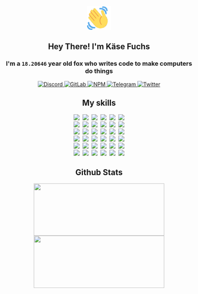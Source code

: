 <div><p align=center><img src=./resources/images/wave.gif width=64px height=64px></p><h2 align=center>Hey There! I'm Käse Fuchs</h2><h3 align=center>I'm a <code>18.20646</code> year old fox who writes code to make computers do things</h3><p align=center><a href=https://discord.com/users/507526681125322772><img alt=Discord src="https://img.shields.io/badge/Discord-5865F2?logo=discord&logoColor=white&style=flat-square#95a93d20ec5ddcbc047e94ead7b3d3a3"> </a><a href=https://gitlab.com/kasefuchs><img alt=GitLab src="https://img.shields.io/badge/GitLab-330F63?logo=gitlab&logoColor=white&style=flat-square#95a93d20ec5ddcbc047e94ead7b3d3a3"> </a><a href=https://npmjs.com/~kasefuchs><img alt=NPM src="https://img.shields.io/badge/NPM-CB3837?logo=npm&logoColor=white&style=flat-square#95a93d20ec5ddcbc047e94ead7b3d3a3"> </a><a href=https://t.me/kasefuchs><img alt=Telegram src="https://img.shields.io/badge/Telegram-2CA5E0?logo=telegram&logoColor=white&style=flat-square#95a93d20ec5ddcbc047e94ead7b3d3a3"> </a><a href=https://twitter.com/kasefuchs><img alt=Twitter src="https://img.shields.io/badge/Twitter-1DA1F2?logo=twitter&logoColor=white&style=flat-square#95a93d20ec5ddcbc047e94ead7b3d3a3"></a></p><h2 align=center>My skills</h2><p align=center><a href=https://aws.amazon.com/ ><picture><source srcset="https://skillicons.dev/icons?i=aws&theme=dark#95a93d20ec5ddcbc047e94ead7b3d3a3" media="(prefers-color-scheme: dark)"><source srcset="https://skillicons.dev/icons?i=aws&theme=light#95a93d20ec5ddcbc047e94ead7b3d3a3" media="(prefers-color-scheme: light), (prefers-color-scheme: no-preference)"><img src="https://skillicons.dev/icons?i=aws&theme=light#95a93d20ec5ddcbc047e94ead7b3d3a3"></picture></a>&nbsp;&nbsp;<a href=https://en.wikipedia.org/wiki/Bash_(Unix_shell)><picture><source srcset="https://skillicons.dev/icons?i=bash&theme=dark#95a93d20ec5ddcbc047e94ead7b3d3a3" media="(prefers-color-scheme: dark)"><source srcset="https://skillicons.dev/icons?i=bash&theme=light#95a93d20ec5ddcbc047e94ead7b3d3a3" media="(prefers-color-scheme: light), (prefers-color-scheme: no-preference)"><img src="https://skillicons.dev/icons?i=bash&theme=light#95a93d20ec5ddcbc047e94ead7b3d3a3"></picture></a>&nbsp;&nbsp;<a href=https://discord.com/developers/docs><picture><source srcset="https://skillicons.dev/icons?i=bots&theme=dark#95a93d20ec5ddcbc047e94ead7b3d3a3" media="(prefers-color-scheme: dark)"><source srcset="https://skillicons.dev/icons?i=bots&theme=light#95a93d20ec5ddcbc047e94ead7b3d3a3" media="(prefers-color-scheme: light), (prefers-color-scheme: no-preference)"><img src="https://skillicons.dev/icons?i=bots&theme=light#95a93d20ec5ddcbc047e94ead7b3d3a3"></picture></a>&nbsp;&nbsp;<a href=https://www.cloudflare.com/ ><picture><source srcset="https://skillicons.dev/icons?i=cloudflare&theme=dark#95a93d20ec5ddcbc047e94ead7b3d3a3" media="(prefers-color-scheme: dark)"><source srcset="https://skillicons.dev/icons?i=cloudflare&theme=light#95a93d20ec5ddcbc047e94ead7b3d3a3" media="(prefers-color-scheme: light), (prefers-color-scheme: no-preference)"><img src="https://skillicons.dev/icons?i=cloudflare&theme=light#95a93d20ec5ddcbc047e94ead7b3d3a3"></picture></a>&nbsp;&nbsp;<a href=https://en.wikipedia.org/wiki/CSS><picture><source srcset="https://skillicons.dev/icons?i=css&theme=dark#95a93d20ec5ddcbc047e94ead7b3d3a3" media="(prefers-color-scheme: dark)"><source srcset="https://skillicons.dev/icons?i=css&theme=light#95a93d20ec5ddcbc047e94ead7b3d3a3" media="(prefers-color-scheme: light), (prefers-color-scheme: no-preference)"><img src="https://skillicons.dev/icons?i=css&theme=light#95a93d20ec5ddcbc047e94ead7b3d3a3"></picture></a>&nbsp;&nbsp;<a href=https://www.docker.com/ ><picture><source srcset="https://skillicons.dev/icons?i=docker&theme=dark#95a93d20ec5ddcbc047e94ead7b3d3a3" media="(prefers-color-scheme: dark)"><source srcset="https://skillicons.dev/icons?i=docker&theme=light#95a93d20ec5ddcbc047e94ead7b3d3a3" media="(prefers-color-scheme: light), (prefers-color-scheme: no-preference)"><img src="https://skillicons.dev/icons?i=docker&theme=light#95a93d20ec5ddcbc047e94ead7b3d3a3"></picture></a><br><a href=https://www.electronjs.org/ ><picture><source srcset="https://skillicons.dev/icons?i=electron&theme=dark#95a93d20ec5ddcbc047e94ead7b3d3a3" media="(prefers-color-scheme: dark)"><source srcset="https://skillicons.dev/icons?i=electron&theme=light#95a93d20ec5ddcbc047e94ead7b3d3a3" media="(prefers-color-scheme: light), (prefers-color-scheme: no-preference)"><img src="https://skillicons.dev/icons?i=electron&theme=light#95a93d20ec5ddcbc047e94ead7b3d3a3"></picture></a>&nbsp;&nbsp;<a href=https://expressjs.com/ ><picture><source srcset="https://skillicons.dev/icons?i=express&theme=dark#95a93d20ec5ddcbc047e94ead7b3d3a3" media="(prefers-color-scheme: dark)"><source srcset="https://skillicons.dev/icons?i=express&theme=light#95a93d20ec5ddcbc047e94ead7b3d3a3" media="(prefers-color-scheme: light), (prefers-color-scheme: no-preference)"><img src="https://skillicons.dev/icons?i=express&theme=light#95a93d20ec5ddcbc047e94ead7b3d3a3"></picture></a>&nbsp;&nbsp;<a href=https://www.figma.com/ ><picture><source srcset="https://skillicons.dev/icons?i=figma&theme=dark#95a93d20ec5ddcbc047e94ead7b3d3a3" media="(prefers-color-scheme: dark)"><source srcset="https://skillicons.dev/icons?i=figma&theme=light#95a93d20ec5ddcbc047e94ead7b3d3a3" media="(prefers-color-scheme: light), (prefers-color-scheme: no-preference)"><img src="https://skillicons.dev/icons?i=figma&theme=light#95a93d20ec5ddcbc047e94ead7b3d3a3"></picture></a>&nbsp;&nbsp;<a href=https://firebase.google.com/ ><picture><source srcset="https://skillicons.dev/icons?i=firebase&theme=dark#95a93d20ec5ddcbc047e94ead7b3d3a3" media="(prefers-color-scheme: dark)"><source srcset="https://skillicons.dev/icons?i=firebase&theme=light#95a93d20ec5ddcbc047e94ead7b3d3a3" media="(prefers-color-scheme: light), (prefers-color-scheme: no-preference)"><img src="https://skillicons.dev/icons?i=firebase&theme=light#95a93d20ec5ddcbc047e94ead7b3d3a3"></picture></a>&nbsp;&nbsp;<a href=https://flask.palletsprojects.com/ ><picture><source srcset="https://skillicons.dev/icons?i=flask&theme=dark#95a93d20ec5ddcbc047e94ead7b3d3a3" media="(prefers-color-scheme: dark)"><source srcset="https://skillicons.dev/icons?i=flask&theme=light#95a93d20ec5ddcbc047e94ead7b3d3a3" media="(prefers-color-scheme: light), (prefers-color-scheme: no-preference)"><img src="https://skillicons.dev/icons?i=flask&theme=light#95a93d20ec5ddcbc047e94ead7b3d3a3"></picture></a>&nbsp;&nbsp;<a href=https://cloud.google.com/ ><picture><source srcset="https://skillicons.dev/icons?i=gcp&theme=dark#95a93d20ec5ddcbc047e94ead7b3d3a3" media="(prefers-color-scheme: dark)"><source srcset="https://skillicons.dev/icons?i=gcp&theme=light#95a93d20ec5ddcbc047e94ead7b3d3a3" media="(prefers-color-scheme: light), (prefers-color-scheme: no-preference)"><img src="https://skillicons.dev/icons?i=gcp&theme=light#95a93d20ec5ddcbc047e94ead7b3d3a3"></picture></a><br><a href=https://git-scm.com/ ><picture><source srcset="https://skillicons.dev/icons?i=git&theme=dark#95a93d20ec5ddcbc047e94ead7b3d3a3" media="(prefers-color-scheme: dark)"><source srcset="https://skillicons.dev/icons?i=git&theme=light#95a93d20ec5ddcbc047e94ead7b3d3a3" media="(prefers-color-scheme: light), (prefers-color-scheme: no-preference)"><img src="https://skillicons.dev/icons?i=git&theme=light#95a93d20ec5ddcbc047e94ead7b3d3a3"></picture></a>&nbsp;&nbsp;<a href=https://github.com/ ><picture><source srcset="https://skillicons.dev/icons?i=github&theme=dark#95a93d20ec5ddcbc047e94ead7b3d3a3" media="(prefers-color-scheme: dark)"><source srcset="https://skillicons.dev/icons?i=github&theme=light#95a93d20ec5ddcbc047e94ead7b3d3a3" media="(prefers-color-scheme: light), (prefers-color-scheme: no-preference)"><img src="https://skillicons.dev/icons?i=github&theme=light#95a93d20ec5ddcbc047e94ead7b3d3a3"></picture></a>&nbsp;&nbsp;<a href=https://gitlab.com/ ><picture><source srcset="https://skillicons.dev/icons?i=gitlab&theme=dark#95a93d20ec5ddcbc047e94ead7b3d3a3" media="(prefers-color-scheme: dark)"><source srcset="https://skillicons.dev/icons?i=gitlab&theme=light#95a93d20ec5ddcbc047e94ead7b3d3a3" media="(prefers-color-scheme: light), (prefers-color-scheme: no-preference)"><img src="https://skillicons.dev/icons?i=gitlab&theme=light#95a93d20ec5ddcbc047e94ead7b3d3a3"></picture></a>&nbsp;&nbsp;<a href=https://www.heroku.com/ ><picture><source srcset="https://skillicons.dev/icons?i=heroku&theme=dark#95a93d20ec5ddcbc047e94ead7b3d3a3" media="(prefers-color-scheme: dark)"><source srcset="https://skillicons.dev/icons?i=heroku&theme=light#95a93d20ec5ddcbc047e94ead7b3d3a3" media="(prefers-color-scheme: light), (prefers-color-scheme: no-preference)"><img src="https://skillicons.dev/icons?i=heroku&theme=light#95a93d20ec5ddcbc047e94ead7b3d3a3"></picture></a>&nbsp;&nbsp;<a href=https://en.wikipedia.org/wiki/HTML><picture><source srcset="https://skillicons.dev/icons?i=html&theme=dark#95a93d20ec5ddcbc047e94ead7b3d3a3" media="(prefers-color-scheme: dark)"><source srcset="https://skillicons.dev/icons?i=html&theme=light#95a93d20ec5ddcbc047e94ead7b3d3a3" media="(prefers-color-scheme: light), (prefers-color-scheme: no-preference)"><img src="https://skillicons.dev/icons?i=html&theme=light#95a93d20ec5ddcbc047e94ead7b3d3a3"></picture></a>&nbsp;&nbsp;<a href=https://en.wikipedia.org/wiki/JavaScript><picture><source srcset="https://skillicons.dev/icons?i=js&theme=dark#95a93d20ec5ddcbc047e94ead7b3d3a3" media="(prefers-color-scheme: dark)"><source srcset="https://skillicons.dev/icons?i=js&theme=light#95a93d20ec5ddcbc047e94ead7b3d3a3" media="(prefers-color-scheme: light), (prefers-color-scheme: no-preference)"><img src="https://skillicons.dev/icons?i=js&theme=light#95a93d20ec5ddcbc047e94ead7b3d3a3"></picture></a><br><a href=https://en.wikipedia.org/wiki/Linux><picture><source srcset="https://skillicons.dev/icons?i=linux&theme=dark#95a93d20ec5ddcbc047e94ead7b3d3a3" media="(prefers-color-scheme: dark)"><source srcset="https://skillicons.dev/icons?i=linux&theme=light#95a93d20ec5ddcbc047e94ead7b3d3a3" media="(prefers-color-scheme: light), (prefers-color-scheme: no-preference)"><img src="https://skillicons.dev/icons?i=linux&theme=light#95a93d20ec5ddcbc047e94ead7b3d3a3"></picture></a>&nbsp;&nbsp;<a href=https://mui.com/ ><picture><source srcset="https://skillicons.dev/icons?i=materialui&theme=dark#95a93d20ec5ddcbc047e94ead7b3d3a3" media="(prefers-color-scheme: dark)"><source srcset="https://skillicons.dev/icons?i=materialui&theme=light#95a93d20ec5ddcbc047e94ead7b3d3a3" media="(prefers-color-scheme: light), (prefers-color-scheme: no-preference)"><img src="https://skillicons.dev/icons?i=materialui&theme=light#95a93d20ec5ddcbc047e94ead7b3d3a3"></picture></a>&nbsp;&nbsp;<a href=https://en.wikipedia.org/wiki/Markdown><picture><source srcset="https://skillicons.dev/icons?i=md&theme=dark#95a93d20ec5ddcbc047e94ead7b3d3a3" media="(prefers-color-scheme: dark)"><source srcset="https://skillicons.dev/icons?i=md&theme=light#95a93d20ec5ddcbc047e94ead7b3d3a3" media="(prefers-color-scheme: light), (prefers-color-scheme: no-preference)"><img src="https://skillicons.dev/icons?i=md&theme=light#95a93d20ec5ddcbc047e94ead7b3d3a3"></picture></a>&nbsp;&nbsp;<a href=https://www.mongodb.com/ ><picture><source srcset="https://skillicons.dev/icons?i=mongodb&theme=dark#95a93d20ec5ddcbc047e94ead7b3d3a3" media="(prefers-color-scheme: dark)"><source srcset="https://skillicons.dev/icons?i=mongodb&theme=light#95a93d20ec5ddcbc047e94ead7b3d3a3" media="(prefers-color-scheme: light), (prefers-color-scheme: no-preference)"><img src="https://skillicons.dev/icons?i=mongodb&theme=light#95a93d20ec5ddcbc047e94ead7b3d3a3"></picture></a>&nbsp;&nbsp;<a href=https://www.mysql.com/ ><picture><source srcset="https://skillicons.dev/icons?i=mysql&theme=dark#95a93d20ec5ddcbc047e94ead7b3d3a3" media="(prefers-color-scheme: dark)"><source srcset="https://skillicons.dev/icons?i=mysql&theme=light#95a93d20ec5ddcbc047e94ead7b3d3a3" media="(prefers-color-scheme: light), (prefers-color-scheme: no-preference)"><img src="https://skillicons.dev/icons?i=mysql&theme=light#95a93d20ec5ddcbc047e94ead7b3d3a3"></picture></a>&nbsp;&nbsp;<a href=https://nextjs.org/ ><picture><source srcset="https://skillicons.dev/icons?i=nextjs&theme=dark#95a93d20ec5ddcbc047e94ead7b3d3a3" media="(prefers-color-scheme: dark)"><source srcset="https://skillicons.dev/icons?i=nextjs&theme=light#95a93d20ec5ddcbc047e94ead7b3d3a3" media="(prefers-color-scheme: light), (prefers-color-scheme: no-preference)"><img src="https://skillicons.dev/icons?i=nextjs&theme=light#95a93d20ec5ddcbc047e94ead7b3d3a3"></picture></a><br><a href=https://nodejs.org/en/ ><picture><source srcset="https://skillicons.dev/icons?i=nodejs&theme=dark#95a93d20ec5ddcbc047e94ead7b3d3a3" media="(prefers-color-scheme: dark)"><source srcset="https://skillicons.dev/icons?i=nodejs&theme=light#95a93d20ec5ddcbc047e94ead7b3d3a3" media="(prefers-color-scheme: light), (prefers-color-scheme: no-preference)"><img src="https://skillicons.dev/icons?i=nodejs&theme=light#95a93d20ec5ddcbc047e94ead7b3d3a3"></picture></a>&nbsp;&nbsp;<a href=https://www.postgresql.org/ ><picture><source srcset="https://skillicons.dev/icons?i=postgres&theme=dark#95a93d20ec5ddcbc047e94ead7b3d3a3" media="(prefers-color-scheme: dark)"><source srcset="https://skillicons.dev/icons?i=postgres&theme=light#95a93d20ec5ddcbc047e94ead7b3d3a3" media="(prefers-color-scheme: light), (prefers-color-scheme: no-preference)"><img src="https://skillicons.dev/icons?i=postgres&theme=light#95a93d20ec5ddcbc047e94ead7b3d3a3"></picture></a>&nbsp;&nbsp;<a href=https://learn.microsoft.com/en-us/powershell/ ><picture><source srcset="https://skillicons.dev/icons?i=powershell&theme=dark#95a93d20ec5ddcbc047e94ead7b3d3a3" media="(prefers-color-scheme: dark)"><source srcset="https://skillicons.dev/icons?i=powershell&theme=light#95a93d20ec5ddcbc047e94ead7b3d3a3" media="(prefers-color-scheme: light), (prefers-color-scheme: no-preference)"><img src="https://skillicons.dev/icons?i=powershell&theme=light#95a93d20ec5ddcbc047e94ead7b3d3a3"></picture></a>&nbsp;&nbsp;<a href=https://www.python.org/ ><picture><source srcset="https://skillicons.dev/icons?i=py&theme=dark#95a93d20ec5ddcbc047e94ead7b3d3a3" media="(prefers-color-scheme: dark)"><source srcset="https://skillicons.dev/icons?i=py&theme=light#95a93d20ec5ddcbc047e94ead7b3d3a3" media="(prefers-color-scheme: light), (prefers-color-scheme: no-preference)"><img src="https://skillicons.dev/icons?i=py&theme=light#95a93d20ec5ddcbc047e94ead7b3d3a3"></picture></a>&nbsp;&nbsp;<a href=https://www.raspberrypi.org/ ><picture><source srcset="https://skillicons.dev/icons?i=raspberrypi&theme=dark#95a93d20ec5ddcbc047e94ead7b3d3a3" media="(prefers-color-scheme: dark)"><source srcset="https://skillicons.dev/icons?i=raspberrypi&theme=light#95a93d20ec5ddcbc047e94ead7b3d3a3" media="(prefers-color-scheme: light), (prefers-color-scheme: no-preference)"><img src="https://skillicons.dev/icons?i=raspberrypi&theme=light#95a93d20ec5ddcbc047e94ead7b3d3a3"></picture></a>&nbsp;&nbsp;<a href=https://reactjs.org/ ><picture><source srcset="https://skillicons.dev/icons?i=react&theme=dark#95a93d20ec5ddcbc047e94ead7b3d3a3" media="(prefers-color-scheme: dark)"><source srcset="https://skillicons.dev/icons?i=react&theme=light#95a93d20ec5ddcbc047e94ead7b3d3a3" media="(prefers-color-scheme: light), (prefers-color-scheme: no-preference)"><img src="https://skillicons.dev/icons?i=react&theme=light#95a93d20ec5ddcbc047e94ead7b3d3a3"></picture></a><br><a href=https://redux.js.org/ ><picture><source srcset="https://skillicons.dev/icons?i=redux&theme=dark#95a93d20ec5ddcbc047e94ead7b3d3a3" media="(prefers-color-scheme: dark)"><source srcset="https://skillicons.dev/icons?i=redux&theme=light#95a93d20ec5ddcbc047e94ead7b3d3a3" media="(prefers-color-scheme: light), (prefers-color-scheme: no-preference)"><img src="https://skillicons.dev/icons?i=redux&theme=light#95a93d20ec5ddcbc047e94ead7b3d3a3"></picture></a>&nbsp;&nbsp;<a href=https://en.wikipedia.org/wiki/Regular_expression><picture><source srcset="https://skillicons.dev/icons?i=regex&theme=dark#95a93d20ec5ddcbc047e94ead7b3d3a3" media="(prefers-color-scheme: dark)"><source srcset="https://skillicons.dev/icons?i=regex&theme=light#95a93d20ec5ddcbc047e94ead7b3d3a3" media="(prefers-color-scheme: light), (prefers-color-scheme: no-preference)"><img src="https://skillicons.dev/icons?i=regex&theme=light#95a93d20ec5ddcbc047e94ead7b3d3a3"></picture></a>&nbsp;&nbsp;<a href=https://en.wikipedia.org/wiki/Sass_(stylesheet_language)><picture><source srcset="https://skillicons.dev/icons?i=sass&theme=dark#95a93d20ec5ddcbc047e94ead7b3d3a3" media="(prefers-color-scheme: dark)"><source srcset="https://skillicons.dev/icons?i=sass&theme=light#95a93d20ec5ddcbc047e94ead7b3d3a3" media="(prefers-color-scheme: light), (prefers-color-scheme: no-preference)"><img src="https://skillicons.dev/icons?i=sass&theme=light#95a93d20ec5ddcbc047e94ead7b3d3a3"></picture></a>&nbsp;&nbsp;<a href=https://www.typescriptlang.org/ ><picture><source srcset="https://skillicons.dev/icons?i=ts&theme=dark#95a93d20ec5ddcbc047e94ead7b3d3a3" media="(prefers-color-scheme: dark)"><source srcset="https://skillicons.dev/icons?i=ts&theme=light#95a93d20ec5ddcbc047e94ead7b3d3a3" media="(prefers-color-scheme: light), (prefers-color-scheme: no-preference)"><img src="https://skillicons.dev/icons?i=ts&theme=light#95a93d20ec5ddcbc047e94ead7b3d3a3"></picture></a>&nbsp;&nbsp;<a href=https://unity.com/ ><picture><source srcset="https://skillicons.dev/icons?i=unity&theme=dark#95a93d20ec5ddcbc047e94ead7b3d3a3" media="(prefers-color-scheme: dark)"><source srcset="https://skillicons.dev/icons?i=unity&theme=light#95a93d20ec5ddcbc047e94ead7b3d3a3" media="(prefers-color-scheme: light), (prefers-color-scheme: no-preference)"><img src="https://skillicons.dev/icons?i=unity&theme=light#95a93d20ec5ddcbc047e94ead7b3d3a3"></picture></a>&nbsp;&nbsp;<a href=https://workers.cloudflare.com/ ><picture><source srcset="https://skillicons.dev/icons?i=workers&theme=dark#95a93d20ec5ddcbc047e94ead7b3d3a3" media="(prefers-color-scheme: dark)"><source srcset="https://skillicons.dev/icons?i=workers&theme=light#95a93d20ec5ddcbc047e94ead7b3d3a3" media="(prefers-color-scheme: light), (prefers-color-scheme: no-preference)"><img src="https://skillicons.dev/icons?i=workers&theme=light#95a93d20ec5ddcbc047e94ead7b3d3a3"></picture></a><br></p><h2 align=center>Github Stats</h2><p align=center><picture><source srcset="https://github-readme-stats-kasefuchs.vercel.app/api/?count_private=true&hide_border=true&hide_rank=true&line_height=20&hide_title=true&username=Kasefuchs&theme=dark#95a93d20ec5ddcbc047e94ead7b3d3a3" media="(prefers-color-scheme: dark)"><source srcset="https://github-readme-stats-kasefuchs.vercel.app/api/?count_private=true&hide_border=true&hide_rank=true&line_height=20&hide_title=true&username=Kasefuchs&theme=light#95a93d20ec5ddcbc047e94ead7b3d3a3" media="(prefers-color-scheme: light), (prefers-color-scheme: no-preference)"><img align=middle width=350 height=140 src="https://github-readme-stats-kasefuchs.vercel.app/api/?count_private=true&hide_border=true&hide_rank=true&line_height=20&hide_title=true&username=Kasefuchs&theme=light#95a93d20ec5ddcbc047e94ead7b3d3a3"></picture><picture><source srcset="https://github-readme-stats-kasefuchs.vercel.app/api/top-langs/?count_private=true&hide_border=true&layout=compact&username=Kasefuchs&theme=dark#95a93d20ec5ddcbc047e94ead7b3d3a3" media="(prefers-color-scheme: dark)"><source srcset="https://github-readme-stats-kasefuchs.vercel.app/api/top-langs/?count_private=true&hide_border=true&layout=compact&username=Kasefuchs&theme=light#95a93d20ec5ddcbc047e94ead7b3d3a3" media="(prefers-color-scheme: light), (prefers-color-scheme: no-preference)"><img align=middle width=350 height=140 src="https://github-readme-stats-kasefuchs.vercel.app/api/top-langs/?count_private=true&hide_border=true&layout=compact&username=Kasefuchs&theme=light#95a93d20ec5ddcbc047e94ead7b3d3a3"></picture></p><img src="https://hit.yhype.me/github/profile?user_id=64592097#95a93d20ec5ddcbc047e94ead7b3d3a3" alt=""></div>